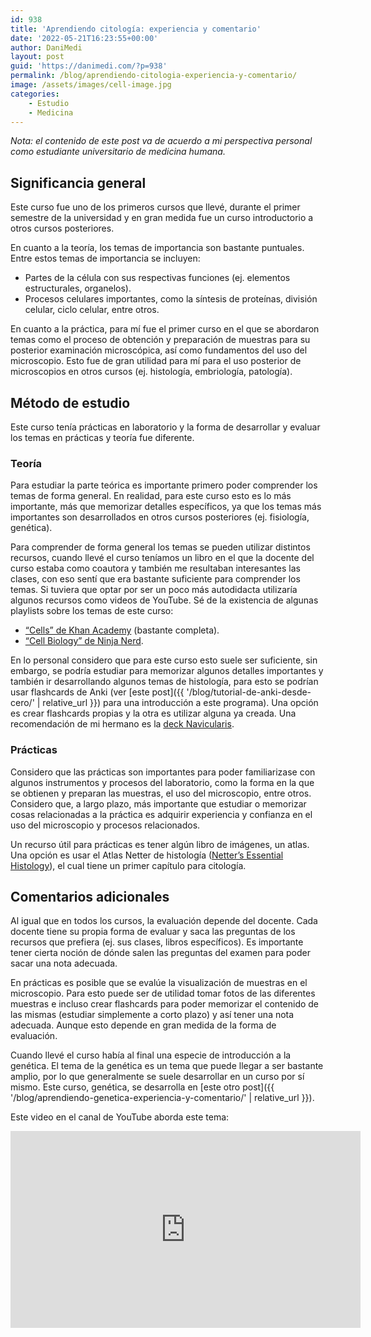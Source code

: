 ```yaml
---
id: 938
title: 'Aprendiendo citología: experiencia y comentario'
date: '2022-05-21T16:23:55+00:00'
author: DaniMedi
layout: post
guid: 'https://danimedi.com/?p=938'
permalink: /blog/aprendiendo-citologia-experiencia-y-comentario/
image: /assets/images/cell-image.jpg
categories:
    - Estudio
    - Medicina
---
```


*Nota: el contenido de este post va de acuerdo a mi perspectiva personal como estudiante universitario de medicina humana.*

## Significancia general

Este curso fue uno de los primeros cursos que llevé, durante el primer semestre de la universidad y en gran medida fue un curso introductorio a otros cursos posteriores.

En cuanto a la teoría, los temas de importancia son bastante puntuales. Entre estos temas de importancia se incluyen:

- Partes de la célula con sus respectivas funciones (ej. elementos estructurales, organelos).
- Procesos celulares importantes, como la síntesis de proteínas, división celular, ciclo celular, entre otros.

En cuanto a la práctica, para mí fue el primer curso en el que se abordaron temas como el proceso de obtención y preparación de muestras para su posterior examinación microscópica, así como fundamentos del uso del microscopio. Esto fue de gran utilidad para mí para el uso posterior de microscopios en otros cursos (ej. histología, embriología, patología).

## Método de estudio

Este curso tenía prácticas en laboratorio y la forma de desarrollar y evaluar los temas en prácticas y teoría fue diferente.

### Teoría

Para estudiar la parte teórica es importante primero poder comprender los temas de forma general. En realidad, para este curso esto es lo más importante, más que memorizar detalles específicos, ya que los temas más importantes son desarrollados en otros cursos posteriores (ej. fisiología, genética).

Para comprender de forma general los temas se pueden utilizar distintos recursos, cuando llevé el curso teníamos un libro en el que la docente del curso estaba como coautora y también me resultaban interesantes las clases, con eso sentí que era bastante suficiente para comprender los temas. Si tuviera que optar por ser un poco más autodidacta utilizaría algunos recursos como videos de YouTube. Sé de la existencia de algunas playlists sobre los temas de este curso:

- [“Cells” de Khan Academy](https://www.youtube.com/playlist?list=PL1O_shUH1zgX79aV-t8UiEfZyU6GE_Wvv) (bastante completa).
- [“Cell Biology” de Ninja Nerd](https://www.youtube.com/playlist?list=PLTF9h-T1TcJi_1FdKlH4dbf_3uI4wuT99).

En lo personal considero que para este curso esto suele ser suficiente, sin embargo, se podría estudiar para memorizar algunos detalles importantes y también ir desarrollando algunos temas de histología, para esto se podrían usar flashcards de Anki (ver [este post]({{ '/blog/tutorial-de-anki-desde-cero/' | relative_url }}) para una introducción a este programa). Una opción es crear flashcards propias y la otra es utilizar alguna ya creada. Una recomendación de mi hermano es la [deck Navicularis](https://www.reddit.com/r/medicalschoolanki/comments/beg21n/navis_histology/).

### Prácticas

Considero que las prácticas son importantes para poder familiarizase con algunos instrumentos y procesos del laboratorio, como la forma en la que se obtienen y preparan las muestras, el uso del microscopio, entre otros. Considero que, a largo plazo, más importante que estudiar o memorizar cosas relacionadas a la práctica es adquirir experiencia y confianza en el uso del microscopio y procesos relacionados.

Un recurso útil para prácticas es tener algún libro de imágenes, un atlas. Una opción es usar el Atlas Netter de histología ([Netter’s Essential Histology](https://www.elsevier.com/books/netters-essential-histology/ovalle/978-0-323-69464-3)), el cual tiene un primer capítulo para citología.

## Comentarios adicionales

Al igual que en todos los cursos, la evaluación depende del docente. Cada docente tiene su propia forma de evaluar y saca las preguntas de los recursos que prefiera (ej. sus clases, libros específicos). Es importante tener cierta noción de dónde salen las preguntas del examen para poder sacar una nota adecuada.

En prácticas es posible que se evalúe la visualización de muestras en el microscopio. Para esto puede ser de utilidad tomar fotos de las diferentes muestras e incluso crear flashcards para poder memorizar el contenido de las mismas (estudiar simplemente a corto plazo) y así tener una nota adecuada. Aunque esto depende en gran medida de la forma de evaluación.

Cuando llevé el curso había al final una especie de introducción a la genética. El tema de la genética es un tema que puede llegar a ser bastante amplio, por lo que generalmente se suele desarrollar en un curso por sí mismo. Este curso, genética, se desarrolla en [este otro post]({{ '/blog/aprendiendo-genetica-experiencia-y-comentario/' | relative_url }}).

Este video en el canal de YouTube aborda este tema:

<iframe width="560" height="315" src="https://www.youtube.com/embed/OqlM-QAS6MQ?si=KmqLLa8_BcHdzPoy" title="YouTube video player" frameborder="0" allow="accelerometer; autoplay; clipboard-write; encrypted-media; gyroscope; picture-in-picture; web-share" referrerpolicy="strict-origin-when-cross-origin" allowfullscreen></iframe>
